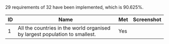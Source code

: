 29 requirements of 32 have been implemented, which is 90.625%.

| ID  |              Name                                                              |  Met  |                            Screenshot                      |
|-----|--------------------------------------------------------------------------------|-------|----------------------------------------------------------- |
 | 1  |All the countries in the world organised by largest population to smallest.     | Yes|